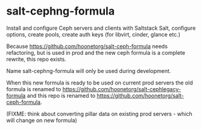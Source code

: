 # salt-cephng-formula
Install and configure Ceph servers and clients with Saltstack Salt, configure options, create pools, create auth keys  (for libvirt, cinder, glance etc.)




Because https://github.com/hoonetorg/salt-ceph-formula needs refactoring, but is used in prod and the new ceph formula is a complete rewrite, this repo exists.

Name salt-cephng-formula will only be used during development.

When this new formula is ready to be used on current prod servers the old formula is renamed to https://github.com/hoonetorg/salt-cephlegacy-formula and this repo is renamed to https://github.com/hoonetorg/salt-ceph-formula.

(FIXME: think about converting pillar data on existing prod servers - which will change on new formula)





